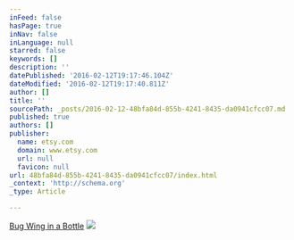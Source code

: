 ```yaml
---
inFeed: false
hasPage: true
inNav: false
inLanguage: null
starred: false
keywords: []
description: ''
datePublished: '2016-02-12T19:17:46.104Z'
dateModified: '2016-02-12T19:17:40.811Z'
author: []
title: ''
sourcePath: _posts/2016-02-12-48bfa84d-855b-4241-8435-da0941cfcc07.md
published: true
authors: []
publisher:
  name: etsy.com
  domain: www.etsy.com
  url: null
  favicon: null
url: 48bfa84d-855b-4241-8435-da0941cfcc07/index.html
_context: 'http://schema.org'
_type: Article

---
```

[Bug Wing in a Bottle][0]
![](https://img1.etsystatic.com/100/0/10264507/il_570xN.833151251_mq31.jpg)

[0]: https://www.etsy.com/listing/247888835/bug-wing-in-a-bottle-necklace?ref=shop_home_feat_4